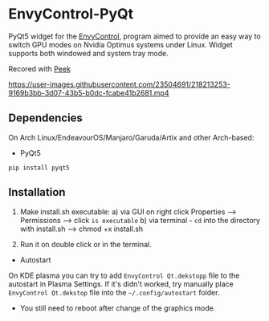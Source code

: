 # EnvyControl-PyQt
PyQt5 widget for the [EnvyControl](https://github.com/bayasdev/envycontrol), program aimed to provide an easy way to switch GPU modes on Nvidia Optimus systems under Linux. Widget supports both windowed and  system tray mode.


Recored with [Peek](https://github.com/phw/peek)

https://user-images.githubusercontent.com/23504691/218213253-9169b3bb-3d07-43b5-b0dc-fcabe41b2681.mp4

## Dependencies

On Arch Linux/EndeavourOS/Manjaro/Garuda/Artix and other Arch-based:
- PyQt5

```terminal
pip install pyqt5
```

## Installation

1. Make install.sh executable:
a) via GUI on right click Properties --> Permissions --> click `is executable`
b) via terminal - `cd` into the directory with install.sh --> chmod +x  install.sh

2. Run it on double click or in the terminal.

- Autostart

On KDE plasma you can try to add `EnvyControl Qt.dekstopp` file to the autostart in Plasma Settings.
If it's didn't worked, try manually place `EnvyControl Qt.dekstop` file into the `~/.config/autostart` folder.

* You still need to reboot after change of the graphics mode.

